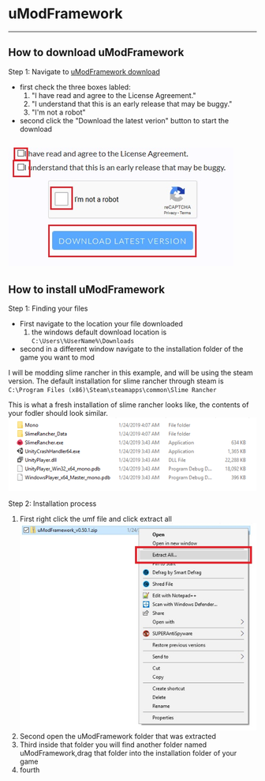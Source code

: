 # uModFramework
-----
## How to download uModFramework
Step 1: Navigate to [uModFramework download](https://umodframework.com/download.html)
  - first check the three boxes labled:
    1. "I have read and agree to the License Agreement."
    2. "I understand that this is an early release that may be buggy."
    3. "I'm not a robot"
  - second click the "Download the latest verion" button to start the download  
  
  ![alt text](https://github.com/GodlyJagex/Slime-Rancher/blob/master/umfdownload.jpg "umf download page")
  -----
## How to install uModFramework
Step 1: Finding your files
  - First navigate to the location your file downloaded  
    1. the windows default download location is ``` C:\Users\%UserName%\Downloads ```
  - second in a different window navigate to the installation folder of the game you want to mod
    
I will be modding slime rancher in this example, and will be using the steam version. The default installation for slime rancher through steam is ``` C:\Program Files (x86)\Steam\steamapps\common\Slime Rancher ```

This is what a fresh installation of slime rancher looks like, the contents of your fodler should look similar.
    ![alt text](https://github.com/GodlyJagex/Slime-Rancher/blob/master/slime%20rancher.png "Slime Rancher Installation folder")

Step 2: Installation process
  1. First right click the umf file and click extract all
  ![alt text](https://github.com/GodlyJagex/Slime-Rancher/blob/master/extract%20all.jpg "extract all")
  2.  Second open the uModFramework folder that was extracted
  3. Third inside that folder you will find another folder named uModFramework,drag that folder into the installation folder of your game
  4. fourth
  
  
   

